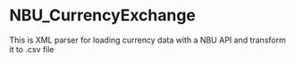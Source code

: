 # NBU_CurrencyExchange
This is XML parser for loading currency data with a NBU API and transform it to .csv file
